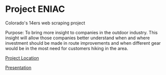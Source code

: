 # Project ENIAC
Colorado's 14ers web scraping project

Purpose: To bring more insight to companies in the outdoor industry. This insight will allow those companies better understand
when and where investment should be made in route improvements and when different gear would be in the most need for customers hiking in the area. 

[Project Location](https://github.com/ktread/ENIAC)

[Presentation](https://docs.google.com/presentation/d/1QREZqb9--0eUuY38QcRN-xVZahD84YVXAN8ih6qIn80/edit?usp=sharing)


